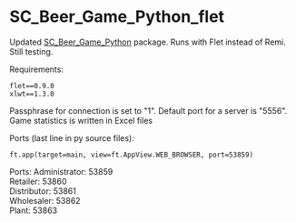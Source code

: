 # SC_Beer_Game_Python_flet

Updated [SC_Beer_Game_Python](https://github.com/max-over/SC_Beer_Game_Python) package. Runs with Flet instead of Remi. Still testing.

Requirements:
```
flet==0.9.0
xlwt==1.3.0
```

Passphrase for connection is set to "1". Default port for a server is "5556". Game statistics is written in Excel files

Ports (last line in py source files):

```
ft.app(target=main, view=ft.AppView.WEB_BROWSER, port=53859)
```

Ports: Administrator: 53859  
Retailer: 53860  
Distributor: 53861  
Wholesaler: 53862  
Plant: 53863  
